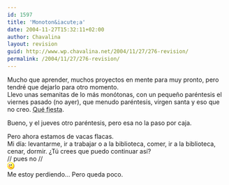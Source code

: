 ```yaml
---
id: 1597
title: 'Monoton&iacute;a'
date: 2004-11-27T15:32:11+02:00
author: Chavalina
layout: revision
guid: http://www.wp.chavalina.net/2004/11/27/276-revision/
permalink: /2004/11/27/276-revision/
---
```

Mucho que aprender, muchos proyectos en mente para muy pronto, pero tendré que dejarlo para otro momento.  
Llevo unas semanitas de lo más mon&oacute;tonas, con un peque&ntilde;o paréntesis el viernes pasado (no ayer), que menudo paréntesis, virgen santa y eso que no creo. <acronym title="Isika, si lees esto, a ver para cuándo la pr&oacute;xima">Qué fiesta</acronym>.

Bueno, y el jueves otro paréntesis, pero esa no la paso por caja.

Pero ahora estamos de vacas flacas.  
Mi d&iacute;a: levantarme, ir a trabajar o a la biblioteca, comer, ir a la biblioteca, cenar, dormir. &iquest;T&uacute; crees que puedo continuar as&iacute;?  
// pues no //  
![emo](/imagenes/emoticonos/guino.gif)  
Me estoy perdiendo… Pero queda poco.
